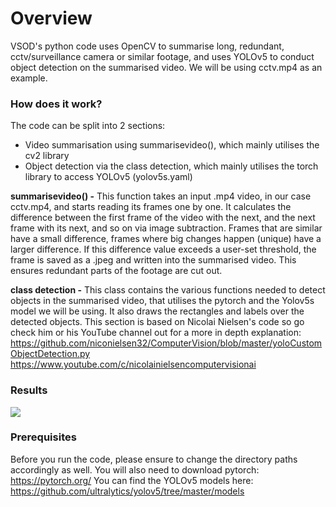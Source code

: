 # Overview
VSOD's python code uses OpenCV to summarise long, redundant, cctv/surveillance camera or similar footage, and uses YOLOv5 to conduct object detection on the summarised video. We will be using cctv.mp4 as an example.

### How does it work?
The code can be split into 2 sections:
* Video summarisation using summarisevideo(), which mainly utilises the cv2 library
* Object detection via the class detection, which mainly utilises the torch library to access YOLOv5 (yolov5s.yaml)

**summarisevideo() -**
This function takes an input .mp4 video, in our case cctv.mp4, and starts reading its frames one by one. It calculates the difference between the first frame of the video with the next, and the next frame with its next, and so on via image subtraction. Frames that are similar have a small difference, frames where big changes happen (unique) have a larger difference. If this difference value exceeds a user-set threshold, the frame is saved as a .jpeg and written into the summarised video. This ensures redundant parts of the footage are cut out.

**class detection -**
This class contains the various functions needed to detect objects in the summarised video, that utilises the pytorch and the Yolov5s model we will be using. It also draws the rectangles and labels over the detected objects. This section is based on Nicolai Nielsen's code so go check him or his YouTube channel out for a more in depth explanation: 
https://github.com/niconielsen32/ComputerVision/blob/master/yoloCustomObjectDetection.py
https://www.youtube.com/c/nicolainielsencomputervisionai

### Results
![](https://github.com/crookiee/vsod/blob/main/result.gif)

### Prerequisites
Before you run the code, please ensure to change the directory paths accordingly as well.
You will also need to download pytorch: https://pytorch.org/
You can find the YOLOv5 models here: https://github.com/ultralytics/yolov5/tree/master/models
